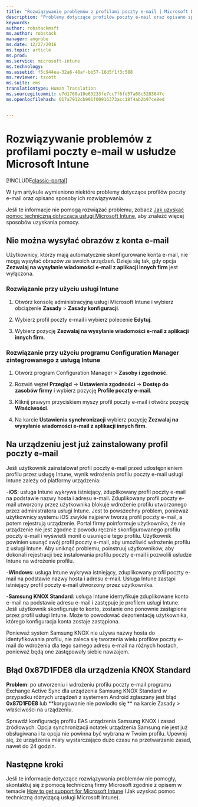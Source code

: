 ```yaml
---
title: "Rozwiązywanie problemów z profilami poczty e-mail | Microsoft Docs"
description: "Problemy dotyczące profilów poczty e-mail oraz opisano sposoby ich rozwiązywania."
keywords: 
author: robstackmsft
ms.author: robstack
manager: angrobe
ms.date: 12/27/2016
ms.topic: article
ms.prod: 
ms.service: microsoft-intune
ms.technology: 
ms.assetid: f5c944ea-32a6-48af-bb57-16d5f1f3c588
ms.reviewer: tscott
ms.suite: ems
translationtype: Human Translation
ms.sourcegitcommit: e7d1760a10e63233fe7cc7f6fd57a68c5283647c
ms.openlocfilehash: 017a7912cb991f00916373acc18f4ab2b97ce8ed


---
```


# <a name="troubleshoot-email-profiles-in-microsoft-intune"></a>Rozwiązywanie problemów z profilami poczty e-mail w usłudze Microsoft Intune

[!INCLUDE[classic-portal](../includes/classic-portal.md)]

W tym artykule wymieniono niektóre problemy dotyczące profilów poczty e-mail oraz opisano sposoby ich rozwiązywania.

Jeśli te informacje nie pomogą rozwiązać problemu, zobacz [Jak uzyskać pomoc techniczną dotyczącą usługi Microsoft Intune](how-to-get-support-for-microsoft-intune.md), aby znaleźć więcej sposobów uzyskania pomocy.


## <a name="unable-to-send-images-from--email-account"></a>Nie można wysyłać obrazów z konta e-mail
Użytkownicy, którzy mają automatycznie skonfigurowane konta e-mail, nie mogą wysyłać obrazów ze swoich urządzeń.
Dzieje się tak, gdy opcja **Zezwalaj na wysyłanie wiadomości e-mail z aplikacji innych firm** jest wyłączona.

### <a name="intune-solution"></a>Rozwiązanie przy użyciu usługi Intune

1.  Otwórz konsolę administracyjną usługi Microsoft Intune i wybierz obciążenie **Zasady** &gt; **Zasady konfiguracji**.

2.  Wybierz profil poczty e-mail i wybierz polecenie **Edytuj**.

3.  Wybierz pozycję **Zezwalaj na wysyłanie wiadomości e-mail z aplikacji innych firm**.

### <a name="configuration-manager-integrated-with-intune-solution"></a>Rozwiązanie przy użyciu programu Configuration Manager zintegrowanego z usługą Intune

1.  Otwórz program Configuration Manager &gt; **Zasoby i zgodność**.

2.  Rozwiń węzeł **Przegląd** -&gt; **Ustawienia zgodności** -&gt; **Dostęp do zasobów firmy** i wybierz pozycję **Profile poczty e-mail**.

3.  Kliknij prawym przyciskiem myszy profil poczty e-mail i otwórz pozycję **Właściwości**.

4.  Na karcie **Ustawienia synchronizacji** wybierz pozycję **Zezwalaj na wysyłanie wiadomości e-mail z aplikacji innych firm**.


## <a name="device-already-has-an-email-profile-installed"></a>Na urządzeniu jest już zainstalowany profil poczty e-mail

Jeśli użytkownik zainstalował profil poczty e-mail przed udostępnieniem profilu przez usługę Intune, wynik wdrożenia profilu poczty e-mail usługi Intune zależy od platformy urządzenia:

-**iOS**: usługa Intune wykrywa istniejący, zduplikowany profil poczty e-mail na podstawie nazwy hosta i adresu e-mail. Zduplikowany profil poczty e-mail utworzony przez użytkownika blokuje wdrożenie profilu utworzonego przez administratora usługi Intune. Jest to powszechny problem, ponieważ użytkownicy systemu iOS zwykle najpierw tworzą profil poczty e-mail, a potem rejestrują urządzenie. Portal firmy poinformuje użytkownika, że nie urządzenie nie jest zgodne z powodu ręcznie skonfigurowanego profilu poczty e-mail i wyświetli monit o usunięcie tego profilu. Użytkownik powinien usunąć swój profil poczty e-mail, aby umożliwić wdrożenie profilu z usługi Intune. Aby uniknąć problemu, poinstruuj użytkowników, aby dokonali rejestracji bez instalowania profilu poczty e-mail i pozwolili usłudze Intune na wdrożenie profilu.

-**Windows**: usługa Intune wykrywa istniejący, zduplikowany profil poczty e-mail na podstawie nazwy hosta i adresu e-mail. Usługa Intune zastąpi istniejący profil poczty e-mail utworzony przez użytkownika.

-**Samsung KNOX Standard**: usługa Intune identyfikuje zduplikowane konto e-mail na podstawie adresu e-mail i zastępuje je profilem usługi Intune. Jeśli użytkownik skonfiguruje to konto, zostanie ono ponownie zastąpione przez profil usługi Intune. Może to powodować dezorientację użytkownika, którego konfiguracja konta zostaje zastąpiona.

Ponieważ system Samsung KNOX nie używa nazwy hosta do identyfikowania profilu, nie zaleca się tworzenia wielu profilów poczty e-mail do wdrożenia dla tego samego adresu e-mail na różnych hostach, ponieważ będą one zastępowały siebie nawzajem.

## <a name="error--0x87d1fde8-for-knox-standard-device"></a>Błąd 0x87D1FDE8 dla urządzenia KNOX Standard
**Problem**: po utworzeniu i wdrożeniu profilu poczty e-mail programu Exchange Active Sync dla urządzenia Samsung KNOX Standard w przypadku różnych urządzeń z systemem Android zgłaszany jest błąd **0x87D1FDE8** lub **korygowanie nie powiodło się ** na karcie Zasady &gt; właściwości na urządzeniu.

Sprawdź konfigurację profilu EAS urządzenia Samsung KNOX i zasad źródłowych. Opcja synchronizacji notatek urządzenia Samsung nie jest już obsługiwana i ta opcja nie powinna być wybrana w Twoim profilu. Upewnij się, że urządzenia miały wystarczająco dużo czasu na przetwarzanie zasad, nawet do 24 godzin.

## <a name="next-steps"></a>Następne kroki
Jeśli te informacje dotyczące rozwiązywania problemów nie pomogły, skontaktuj się z pomocą techniczną firmy Microsoft zgodnie z opisem w temacie [How to get support for Microsoft Intune](how-to-get-support-for-microsoft-intune.md) (Jak uzyskać pomoc techniczną dotyczącą usługi Microsoft Intune).



<!--HONumber=Dec16_HO5-->


